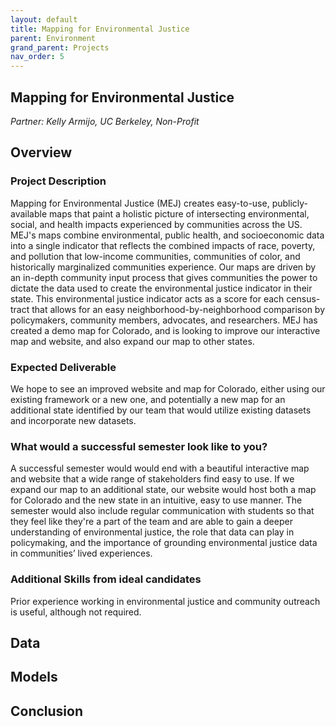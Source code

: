 ```yaml
---
layout: default
title: Mapping for Environmental Justice
parent: Environment
grand_parent: Projects 
nav_order: 5
---
```


## Mapping for Environmental Justice
*Partner: Kelly Armijo, UC Berkeley, Non-Profit*

## Overview
### Project Description
Mapping for Environmental Justice (MEJ) creates easy-to-use, publicly-available maps that paint a holistic picture of intersecting environmental, social, and health impacts experienced by communities across the US. MEJ's maps combine environmental, public health, and socioeconomic data into a single indicator that reflects the combined impacts of race, poverty, and pollution that low-income communities, communities of color, and historically marginalized communities experience. Our maps are driven by an in-depth community input process that gives communities the power to dictate the data used to create the environmental justice indicator in their state.  This environmental justice indicator acts as a score for each census-tract that allows for an easy neighborhood-by-neighborhood comparison by policymakers, community members, advocates, and researchers. MEJ has created a demo map for Colorado, and is looking to improve our interactive map and website, and also expand our map to other states.
### Expected Deliverable
We hope to see an improved website and map for Colorado, either using our existing framework or a new one, and potentially a new map for an additional state identified by our team that would utilize existing datasets and incorporate new datasets.
### What would a successful semester look like to you?
A successful semester would would end with a beautiful interactive map and website that a wide range of stakeholders find easy to use. If we expand our map to an additional state, our website would host both a map for Colorado and the new state in an intuitive, easy to use manner. The semester would also include regular communication with students so that they feel like they're a part of the team and are able to gain a deeper understanding of environmental justice, the role that data can play in policymaking, and the importance of grounding environmental justice data in communities’ lived experiences.
### Additional Skills from ideal candidates
Prior experience working in environmental justice and community outreach is useful, although not required.

## Data

## Models

## Conclusion


```python

```
